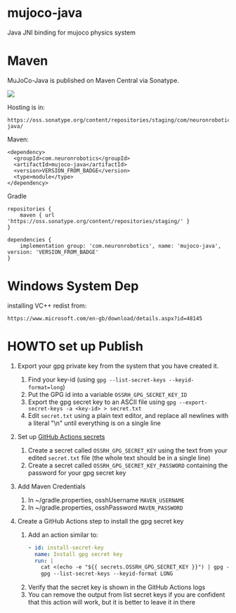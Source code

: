 # mujoco-java
Java JNI binding for mujoco physics system

# Maven

MuJoCo-Java is published on Maven Central via Sonatype. 

![](https://img.shields.io/nexus/r/https/oss.sonatype.org/com.neuronrobotics/mujoco-java.svg?style=flat)

Hosting is in:

```
https://oss.sonatype.org/content/repositories/staging/com/neuronrobotics/mujoco-java/
```

Maven:

```
<dependency>
  <groupId>com.neuronrobotics</groupId>
  <artifactId>mujoco-java</artifactId>
  <version>VERSION_FROM_BADGE</version>
  <type>module</type>
</dependency>
```
Gradle

```
repositories {
	maven { url 'https://oss.sonatype.org/content/repositories/staging/' }
}

dependencies {
	implementation group: 'com.neuronrobotics', name: 'mujoco-java', version: 'VERSION_FROM_BADGE'
}
```

# Windows System Dep

installing VC++ redist from:

``` 
https://www.microsoft.com/en-gb/download/details.aspx?id=48145
```

# HOWTO set up Publish

1. Export your gpg private key from the system that you have created it.
    1. Find your key-id (using `gpg --list-secret-keys --keyid-format=long`)
    2. Put the GPG id into a variable `OSSRH_GPG_SECRET_KEY_ID` 
    3. Export the gpg secret key to an ASCII file using `gpg --export-secret-keys -a <key-id> > secret.txt`
    4. Edit `secret.txt` using a plain text editor, and replace all newlines with a literal "\n" until everything is on a single line
2. Set up [GitHub Actions secrets](https://github.com/organizations/CommonWealthRobotics/settings/secrets/actions)
    1. Create a secret called `OSSRH_GPG_SECRET_KEY` using the text from your edited `secret.txt` file (the whole text should be in a single line)
    2. Create a secret called `OSSRH_GPG_SECRET_KEY_PASSWORD` containing the password for your gpg secret key
3. Add Maven Credentials
   1. In ~/gradle.properties, osshUsername `MAVEN_USERNAME`
   2. In ~/gradle.properties, osshPassword `MAVEN_PASSWORD`
	
5. Create a GitHub Actions step to install the gpg secret key
    1. Add an action similar to:
        ```yaml
        - id: install-secret-key
          name: Install gpg secret key
          run: |
            cat <(echo -e "${{ secrets.OSSRH_GPG_SECRET_KEY }}") | gpg --batch --import
            gpg --list-secret-keys --keyid-format LONG
        ```
    2. Verify that the secret key is shown in the GitHub Actions logs
    3. You can remove the output from list secret keys if you are confident that this action will work, but it is better to leave it in there
